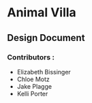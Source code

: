 # Animal Villa
## Design Document

### Contributors :
- Elizabeth Bissinger
- Chloe Motz
- Jake Plagge
- Kelli Porter

